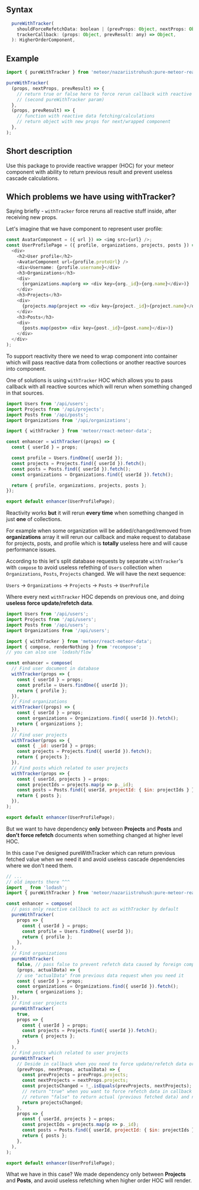 ## Syntax
```js
  pureWithTracker(
    shouldForceRefetchData: boolean | (prevProps: Object, nextProps: Object, prevResult: any) => boolean,
    trackerCallback: (props: Object, prevResult: any) => Object,
  ): HigherOrderComponent,
```

## Example

```js
import { pureWithTracker } from 'meteor/nazariistrohush:pure-meteor-react';

pureWithTracker(
  (props, nextProps, prevResult) => {
    // return true or false here to force rerun callback with reactive calculations
    // (second pureWithTracker param)
  },
  (props, prevResult) => {
    // function with reactive data fetching/calculations
    // return object with new props for next/wrapped component
  },
);
```

## Short description

Use this package to provide reactive wrapper (HOC) for your meteor component with ability to return previous result and prevent useless cascade calculations.

## Which problems we have using withTracker?

Saying briefly - `withTracker` force reruns all reactive stuff inside, after receiving new props.

Let's imagine that we have component to represent user profile:
```js
const AvatarComponent = ({ url }) => <img src={url} />;
const UserProfilePage = ({ profile, organizations, projects, posts }) => (
  <div>
    <h2>User profile</h2>
    <AvatarComponent url={profile.protoUrl} />
    <div>Username: {profile.username}</div>
    <h3>Organizations</h3>
    <div>
      {organizations.map(org => <div key={org._id}>{org.name}</div>)}
    </div>
    <h3>Projects</h3>
    <div>
      {projects.map(project => <div key={project._id}>{project.name}</div>)}
    </div>
    <h3>Posts</h3>
    <div>
      {posts.map(post=> <div key={post._id}>{post.name}</div>)}
    </div>
  </div>
);
```

To support reactivity there we need to wrap component into container which will pass reactive data from collections or another reactive sources into component.

One of solutions is using `withTracker` HOC which allows you to pass callback with all reactive sources which will rerun when something changed in that sources.
```js
import Users from '/api/users';
import Projects from '/api/projects';
import Posts from '/api/posts';
import Organizations from '/api/organizations';

import { withTracker } from 'meteor/react-meteor-data';

const enhancer = withTracker((props) => {
  const { userId } = props;

  const profile = Users.findOne({ userId });
  const projects = Projects.find({ userId }).fetch();
  const posts = Posts.find({ userId }).fetch();
  const organizations = Organizations.find({ userId }).fetch();

  return { profile, organizations, projects, posts };
});

export default enhancer(UserProfilePage);
```

Reactivity works **but** it will rerun **every time** when something changed in just **one** of collections.

For example when some organization will be added/changed/removed from **organizations** array it will rerun our callback and make request to database for projects, posts, and profile which is **totally** useless here and will cause performance issues.

According to this let's split database requests by separate `withTracker`'s with `compose` to avoid useless refething of 
`Users` collection when `Organizations`, `Posts`, `Projects` changed.
We will have the next sequence:
 
`Users` -> `Organizations` -> `Projects` -> `Posts` -> `UserProfile`

Where every next `withTracker` HOC depends on previous one, and doing **useless force update/refetch data**.

```js
import Users from '/api/users';
import Projects from '/api/users';
import Posts from '/api/users';
import Organizations from '/api/users';

import { withTracker } from 'meteor/react-meteor-data';
import { compose, renderNothing } from 'recompose';
// you can also use `lodash/flow`

const enhancer = compose(
  // Find user document in database
  withTracker(props => {
    const { userId } = props;
    const profile = Users.findOne({ userId });
    return { profile };
  }),
  // Find organizations
  withTracker((props) => {
    const { userId } = props;
    const organizations = Organizations.find({ userId }).fetch();
    return { organizations };
  }),
  // Find user projects
  withTracker(props => {
    const { _id: userId } = props;
    const projects = Projects.find({ userId }).fetch();
    return { projects };
  }),
  // Find posts which related to user projects
  withTracker(props => {
    const { userId, projects } = props;
    const projectIds = projects.map(p => p._id);
    const posts = Posts.find({ userId, projectId: { $in: projectIds } }).fetch();
    return { posts };
  }),
);

export default enhancer(UserProfilePage);
```

But we want to have dependency **only** between **Projects** and **Posts** and **don't force refetch** documents when something changed at higher level HOC.

In this case I've designed pureWithTracker which can return previous fetched value when we need it and avoid useless cascade dependencies where we don't need them.

```js
// ...
// old imports there ^^^
import _ from 'lodash';
import { pureWithTracker } from 'meteor/nazariistrohush:pure-meteor-react';

const enhancer = compose(
  // pass only reactive callback to act as withTracker by default
  pureWithTracker(
    props => {
      const { userId } = props;
      const profile = Users.findOne({ userId });
      return { profile };
    },
  ),
  // Find organizations
  pureWithTracker(
    false, // pass false to prevent refetch data caused by foreign components
    (props, actualData) => {
    // use "actualData" from previous data request when you need it
    const { userId } = props;
    const organizations = Organizations.find({ userId }).fetch();
    return { organizations };
  }),
  // Find user projects
  pureWithTracker(
    true,
    props => {
      const { userId } = props;
      const projects = Projects.find({ userId }).fetch();
      return { projects };
    }
  ),
  // Find posts which related to user projects
  pureWithTracker(
    // Deside in callback when you need to force update/refetch data or just return actualData
    (prevProps, nextProps, actualData) => {
      const prevProjects = prevProps.projects;
      const nextProjects = nextProps.projects;
      const projectsChanged = !_.isEquals(prevProjects, nextProjects);
      // return "true" when you want to force refetch data in callback below (like it ALWAYS doing withTracker)
      // returen "false" to return actual (previous fetched data) and not make force useless data request to db
      return projectsChanged;
    },
    props => {
      const { userId, projects } = props;
      const projectIds = projects.map(p => p._id);
      const posts = Posts.find({ userId, projectId: { $in: projectIds } }).fetch();
      return { posts };
    },
  ),
);

export default enhancer(UserProfilePage);
```

What we have in this case?
We made dependency only between **Projects** and **Posts**, and avoid useless refetching when higher order HOC will render.
